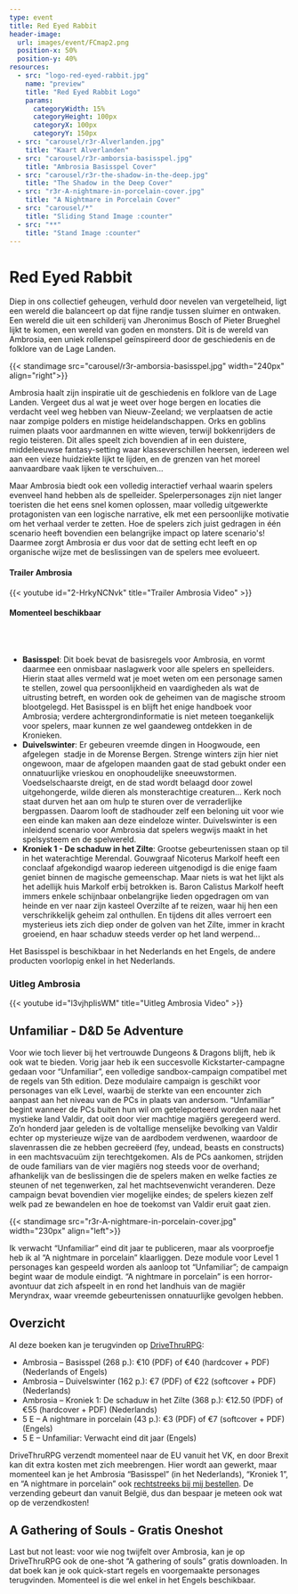 ```yaml
---
type: event
title: Red Eyed Rabbit
header-image:
  url: images/event/FCmap2.png
  position-x: 50%
  position-y: 40%
resources:
  - src: "logo-red-eyed-rabbit.jpg"
    name: "preview"
    title: "Red Eyed Rabbit Logo"
    params:
      categoryWidth: 15%
      categoryHeight: 100px
      categoryX: 100px
      categoryY: 150px
  - src: "carousel/r3r-Alverlanden.jpg"
    title: "Kaart Alverlanden"
  - src: "carousel/r3r-amborsia-basisspel.jpg"
    title: "Ambrosia Basisspel Cover"
  - src: "carousel/r3r-the-shadow-in-the-deep.jpg"
    title: "The Shadow in the Deep Cover"
  - src: "r3r-A-nightmare-in-porcelain-cover.jpg"
    title: "A Nightmare in Porcelain Cover"
  - src: "carousel/*"
    title: "Sliding Stand Image :counter"
  - src: "**"
    title: "Stand Image :counter"
---
```


<!--
Contactgegevens (TODO):

 -->


# Red Eyed Rabbit
<!-- {{< aside >}}
    {{< factoid >}}
        Wist je dat dobbelstenen een vitaal onderdeel zijn van vele tabletop rollenspellen? Maar in de meeste live action rollenspelen (LARPs) komen ze juist bijna niet voor
    {{< /factoid >}}
{{< /aside >}} -->

Diep in ons collectief geheugen, verhuld door nevelen van vergetelheid, ligt een wereld die balanceert op dat fijne randje tussen sluimer en ontwaken. Een wereld die uit een schilderij van Jheronimus Bosch of Pieter Brueghel lijkt te komen, een wereld van goden en monsters. Dit is de wereld van Ambrosia, een uniek rollenspel geïnspireerd door de geschiedenis en de folklore van de Lage Landen.

{{< standimage src="carousel/r3r-amborsia-basisspel.jpg" width="240px" align="right">}}

Ambrosia haalt zijn inspiratie uit de geschiedenis en folklore van de Lage Landen. Vergeet dus al wat je weet over hoge bergen en locaties die verdacht veel weg hebben van Nieuw-Zeeland; we verplaatsen de actie naar zompige polders en mistige heidelandschappen. Orks en goblins ruimen plaats voor aardmannen en witte wieven, terwijl bokkenrijders de regio teisteren. Dit alles speelt zich bovendien af in een duistere, middeleeuwse fantasy-setting waar klasseverschillen heersen, iedereen wel aan een vieze huidziekte lijkt te lijden, en de grenzen van het moreel aanvaardbare vaak lijken te verschuiven...

Maar Ambrosia biedt ook een volledig interactief verhaal waarin spelers evenveel hand hebben als de spelleider. Spelerpersonages zijn niet langer toeristen die het eens snel komen oplossen, maar volledig uitgewerkte protagonisten van een logische narrative, elk met een persoonlijke motivatie om het verhaal verder te zetten. Hoe de spelers zich juist gedragen in één scenario heeft bovendien een belangrijke impact op latere scenario's! Daarmee zorgt Ambrosia er dus voor dat de setting echt leeft en op organische wijze met de beslissingen van de spelers mee evolueert.

#### Trailer Ambrosia
{{< youtube id="2-HrkyNCNvk" title="Trailer Ambrosia Video" >}}
<br>

#### Momenteel beschikbaar
<br><br>

- __Basisspel__: Dit boek bevat de basisregels voor Ambrosia, en vormt daarmee een onmisbaar naslagwerk voor alle spelers en spelleiders. Hierin staat alles vermeld wat je moet weten om een personage samen te stellen, zowel qua persoonlijkheid en vaardigheden als wat de uitrusting betreft, en worden ook de geheimen van de magische stroom blootgelegd. Het Basisspel is en blijft het enige handboek voor Ambrosia; verdere achtergrondinformatie is niet meteen toegankelijk voor spelers, maar kunnen ze wel gaandeweg ontdekken in de Kronieken.
- __Duivelswinter__: Er gebeuren vreemde dingen in Hoogwoude, een afgelegen  stadje in de Morense Bergen. Strenge winters zijn hier niet ongewoon, maar de afgelopen maanden gaat de stad gebukt onder een onnatuurlijke vrieskou en onophoudelijke sneeuwstormen. Voedselschaarste dreigt, en de stad wordt belaagd door zowel uitgehongerde, wilde dieren als monsterachtige creaturen... Kerk noch staat durven het aan om hulp te sturen over de verraderlijke bergpassen. Daarom looft de stadhouder zelf een beloning uit voor wie een einde kan maken aan deze eindeloze winter. Duivelswinter is een inleidend scenario voor Ambrosia dat spelers wegwijs maakt in het spelsysteem en de spelwereld.
- __Kroniek 1 - De schaduw in het Zilte__: Grootse gebeurtenissen staan op til in het waterachtige Merendal. Gouwgraaf Nicoterus Markolf heeft een conclaaf afgekondigd waarop iedereen uitgenodigd is die enige faam geniet binnen de magische gemeenschap. Maar niets is wat het lijkt als het adellijk huis Markolf erbij betrokken is. Baron Calistus Markolf heeft immers enkele schijnbaar onbelangrijke lieden opgedragen om van heinde en ver naar zijn kasteel Overzilte af te reizen, waar hij hen een verschrikkelijk geheim zal onthullen. En tijdens dit alles verroert een mysterieus iets zich diep onder de golven van het Zilte, immer in kracht groeiend, en haar schaduw steeds verder op het land werpend...

Het Basisspel is beschikbaar in het Nederlands en het Engels, de andere producten voorlopig enkel in het Nederlands.

### Uitleg Ambrosia
{{< youtube id="l3vjhpIisWM" title="Uitleg Ambrosia Video" >}}
<br>

## Unfamiliar - D&D 5e Adventure
Voor wie toch liever bij het vertrouwde Dungeons & Dragons blijft, heb ik ook wat te bieden. Vorig jaar heb ik een succesvolle Kickstarter-campagne gedaan voor “Unfamiliar”, een volledige sandbox-campaign compatibel met de regels van 5th edition. Deze modulaire campaign is geschikt voor personages van elk Level, waarbij de sterkte van een encounter zich aanpast aan het niveau van de PCs in plaats van andersom. “Unfamiliar” begint wanneer de PCs buiten hun wil om geteleporteerd worden naar het mystieke land Valdir, dat ooit door vier machtige magiërs geregeerd werd. Zo’n honderd jaar geleden is de voltallige menselijke bevolking van Valdir echter op mysterieuze wijze van de aardbodem verdwenen, waardoor de slavenrassen die ze hebben gecreëerd (fey, undead, beasts en constructs) in een machtsvacuüm zijn terechtgekomen. Als de PCs aankomen, strijden de oude familiars van de vier magiërs nog steeds voor de overhand; afhankelijk van de beslissingen die de spelers maken en welke facties ze steunen of net tegenwerken, zal het machtsevenwicht veranderen. Deze campaign bevat bovendien vier mogelijke eindes; de spelers kiezen zelf welk pad ze bewandelen en hoe de toekomst van Valdir eruit gaat zien.

{{< standimage src="r3r-A-nightmare-in-porcelain-cover.jpg" width="230px" align="left">}}

Ik verwacht “Unfamiliar” eind dit jaar te publiceren, maar als voorproefje heb ik al “A nightmare in porcelain” klaarliggen. Deze module voor Level 1 personages kan gespeeld worden als aanloop tot “Unfamiliar”; de campaign begint waar de module eindigt. “A nightmare in porcelain” is een horror-avontuur dat zich afspeelt in en rond het landhuis van de magiër Meryndrax, waar vreemde gebeurtenissen onnatuurlijke gevolgen hebben.

## Overzicht
Al deze boeken kan je terugvinden op [DriveThruRPG](https://www.r3r.be):
- Ambrosia – Basisspel (268 p.): €10 (PDF) of €40 (hardcover + PDF) (Nederlands of Engels)
- Ambrosia – Duivelswinter (162 p.): €7 (PDF) of €22 (softcover + PDF) (Nederlands)
- Ambrosia – Kroniek 1: De schaduw in het Zilte (368 p.): €12.50 (PDF) of €55 (hardcover +
PDF) (Nederlands)
- 5 E – A nightmare in porcelain (43 p.): €3 (PDF) of €7 (softcover + PDF) (Engels)
- 5 E – Unfamiliar: Verwacht eind dit jaar (Engels)

DriveThruRPG verzendt momenteel naar de EU vanuit het VK, en door Brexit kan dit extra kosten met zich meebrengen. Hier wordt aan gewerkt, maar momenteel kan je het Ambrosia “Basisspel” (in het Nederlands), “Kroniek 1”, en “A nightmare in porcelain” ook [rechtstreeks bij mij bestellen](mailto:erlend@r3r.be). De verzending gebeurt dan vanuit België, dus dan bespaar je meteen ook wat op de verzendkosten!

## A Gathering of Souls - Gratis Oneshot
Last but not least: voor wie nog twijfelt over Ambrosia, kan je op DriveThruRPG ook de one-shot “A gathering of souls” gratis downloaden. In dat boek kan je ook quick-start regels en voorgemaakte personages terugvinden. Momenteel is die wel enkel in het Engels beschikbaar.
